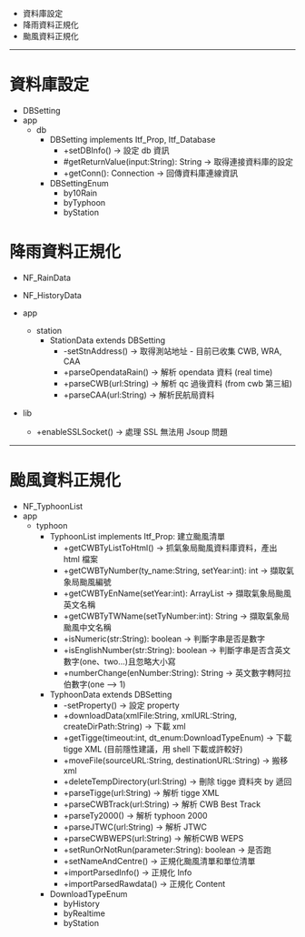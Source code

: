 <!-- MarkdownTOC -->

- 資料庫設定
- 降雨資料正規化
- 颱風資料正規化

<!-- /MarkdownTOC -->

---

# 資料庫設定
- DBSetting
- app
    - db
        - DBSetting implements Itf_Prop, Itf_Database
            - +setDBInfo() → 設定 db 資訊
            - #getReturnValue(input:String): String → 取得連接資料庫的設定
            - +getConn(): Connection → 回傳資料庫連線資訊
        - DBSettingEnum
            - by10Rain
            - byTyphoon
            - byStation

# 降雨資料正規化
- NF_RainData
- NF_HistoryData
- app
    - station
        - StationData extends DBSetting
            - -setStnAddress() → 取得測站地址
                   - 目前已收集 CWB, WRA, CAA
            - +parseOpendataRain() → 解析 opendata 資料 (real time)
            - +parseCWB(url:String) → 解析 qc 過後資料 (from cwb 第三組)
            - +parseCAA(url:String) → 解析民航局資料

- lib
    - +enableSSLSocket() → 處理 SSL 無法用 Jsoup 問題

---

# 颱風資料正規化
- NF_TyphoonList
- app
    - typhoon
        - TyphoonList implements Itf_Prop: 建立颱風清單
            - +getCWBTyListToHtml() → 抓氣象局颱風資料庫資料，產出 html 檔案
            - +getCWBTyNumber(ty_name:String, setYear:int): int → 擷取氣象局颱風編號
            - +getCWBTyEnName(setYear:int): ArrayList<String> → 擷取氣象局颱風英文名稱
            - +getCWBTyTWName(setTyNumber:int): String → 擷取氣象局颱風中文名稱
            - +isNumeric(str:String): boolean → 判斷字串是否是數字
            - +isEnglishNumber(str:String): boolean → 判斷字串是否含英文數字(one、two...)且忽略大小寫
            - +numberChange(enNumber:String): String → 英文數字轉阿拉伯數字(one --> 1)
        - TyphoonData extends DBSetting
            - -setProperty() → 設定 property
            - +downloadData(xmlFile:String, xmlURL:String, createDirPath:String) → 下載 xml
            - +getTigge(timeout:int, dt_enum:DownloadTypeEnum) → 下載 tigge XML (目前隱性建議，用 shell 下載或許較好)
            - +moveFile(sourceURL:String, destinationURL:String) → 搬移 xml
            - +deleteTempDirectory(url:String) → 刪除 tigge 資料夾 by 遞回
            - +parseTigge(url:String) → 解析 tigge XML
            - +parseCWBTrack(url:String) → 解析 CWB Best Track
            - +parseTy2000() → 解析 typhoon 2000
            - +parseJTWC(url:String) → 解析 JTWC
            - +parseCWBWEPS(url:String) → 解析CWB WEPS
            - +setRunOrNotRun(parameter:String): boolean → 是否跑
            - +setNameAndCentre() → 正規化颱風清單和單位清單
            - +importParsedInfo() → 正規化 Info
            - +importParsedRawdata() → 正規化 Content
        - DownloadTypeEnum
            - byHistory
            - byRealtime
            - byStation